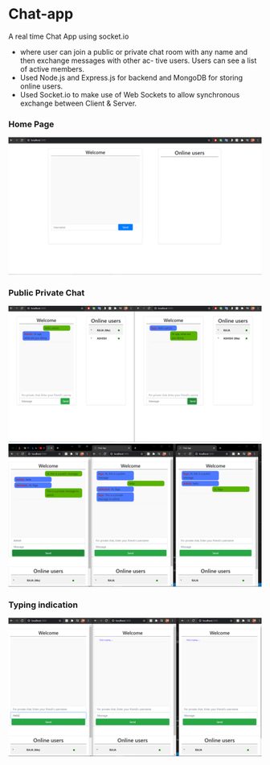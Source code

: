 # Chat-app
A real time Chat App using socket.io
- where user can join a public or private chat room with any name and then exchange messages with other ac-
tive users. Users can see a list of active members.
- Used Node.js and Express.js for backend and MongoDB for storing online users.
- Used Socket.io to make use of Web Sockets to allow synchronous exchange between Client & Server.

### Home Page
![](https://github.com/rsinghal26/Chat-app/blob/master/images/Screenshot%20(86).png?raw=true)

### Public Private Chat
![](https://github.com/rsinghal26/Chat-app/blob/master/images/Screenshot%20(85).png?raw=true)
![](https://github.com/rsinghal26/Chat-app/blob/master/images/Screenshot%20(84).png?raw=true)


### Typing indication
![](https://github.com/rsinghal26/Chat-app/blob/master/images/Screenshot%20(87).png?raw=true)



